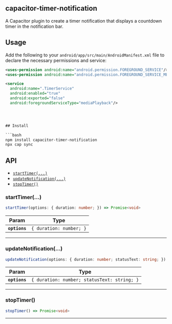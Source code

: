 ## capacitor-timer-notification

A Capacitor plugin to create a timer notification that displays a countdown timer in the notification bar.

## Usage

Add the following to your `android/app/src/main/AndroidManifest.xml` file to declare the necessary permissions and service:

````xml
<uses-permission android:name="android.permission.FOREGROUND_SERVICE"/>
<uses-permission android:name="android.permission.FOREGROUND_SERVICE_MEDIA_PLAYBACK" />

<service
  android:name=".TimerService"
  android:enabled="true"
  android:exported="false"
  android:foregroundServiceType="mediaPlayback"/>




## Install

```bash
npm install capacitor-timer-notification
npx cap sync
````

## API

<docgen-index>

* [`startTimer(...)`](#starttimer)
* [`updateNotification(...)`](#updatenotification)
* [`stopTimer()`](#stoptimer)

</docgen-index>

<docgen-api>
<!--Update the source file JSDoc comments and rerun docgen to update the docs below-->

### startTimer(...)

```typescript
startTimer(options: { duration: number; }) => Promise<void>
```

| Param         | Type                               |
| ------------- | ---------------------------------- |
| **`options`** | <code>{ duration: number; }</code> |

--------------------


### updateNotification(...)

```typescript
updateNotification(options: { duration: number; statusText: string; }) => Promise<void>
```

| Param         | Type                                                   |
| ------------- | ------------------------------------------------------ |
| **`options`** | <code>{ duration: number; statusText: string; }</code> |

--------------------


### stopTimer()

```typescript
stopTimer() => Promise<void>
```

--------------------

</docgen-api>
